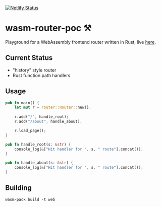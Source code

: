 [![Netlify Status](https://api.netlify.com/api/v1/badges/4b512164-5c8f-4739-8dc6-6a4e4deb0395/deploy-status)](https://app.netlify.com/sites/wasm-router-poc/deploys)
# wasm-router-poc ⚒

Playground for a WebAssembly frontend router written in Rust, live [here](https://wasm-router-poc.netlify.app/).

## Current Status

- "history" style router
- Rust function path handlers

## Usage
```rust
pub fn main() {
    let mut r = router::Router::new();
    
    r.add("/", handle_root);
    r.add("/about", handle_about);

    r.load_page();
}

pub fn handle_root(s: &str) {
    console_log(&["Hit handler for ", s, " route"].concat());
}

pub fn handle_about(s: &str) {
    console_log(&["Hit handler for ", s, " route"].concat());
}
```

## Building
```
wasm-pack build -t web
```
